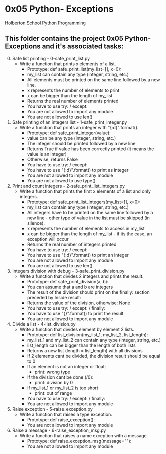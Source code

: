 # 0x05 Python- Exceptions

[Holberton School Python Programming](https://github.com/Jilroge7/holbertonschool-higher_level_programming.git)

## This folder contains the project 0x05 Python-Exceptions and it's associated tasks:
0. Safe list printing - 0-safe_print_list.py
	* Write a function that prints x elements of a list.
		* Prototype: def safe_print_list(my_list=[], x=0):
		* my_list can contain any type (integer, string, etc.)
		* All elements must be printed on the same line followed by a new line.
		* x represents the number of elements to print
		* x can be bigger than the length of my_list
		* Returns the real number of elements printed
		* You have to use try: / except:
		* You are not allowed to import any module
		* You are not allowed to use len()
1. Safe printing of an integers list - 1-safe_print_integer.py
	* Write a function that prints an integer with "{:d}".format().
		* Prototype: def safe_print_integer(value):
		* value can be any type (integer, string, etc.)
		* The integer should be printed followed by a new line
		* Returns True if value has been correctly printed (it means the value is an integer)
		* Otherwise, returns False
		* You have to use try: / except:
		* You have to use "{:d}".format() to print as integer
		* You are not allowed to import any module
		* You are not allowed to use type() 
2. Print and count integers - 2-safe_print_list_integers.py
	* Write a function that prints the first x elements of a list and only integers.
		* Prototype: def safe_print_list_integers(my_list=[], x=0):
		* my_list can contain any type (integer, string, etc.)
		* All integers have to be printed on the same line followed by a new line - other type of value in the list must be skipped (in silence).
		* x represents the number of elements to access in my_list
		* x can be bigger than the length of my_list - if its the case, an exception will occur
		* Returns the real number of integers printed
		* You have to use try: / except:
		* You have to use "{:d}".format() to print an integer
		* You are not allowed to import any module
		* You are not allowed to use len()
3. Integers division with debug - 3-safe_print_division.py
	* Write a function that divides 2 integers and prints the result.
		* Prototype: def safe_print_division(a, b):
		* You can assume that a and b are integers
		* The result of the division should print on the finally: section preceded by Inside result:
		* Returns the value of the division, otherwise: None
		* You have to use try: / except: / finally:
		* You have to use "{}".format() to print the result
		* You are not allowed to import any module
4. Divide a list - 4-list_division.py
	* Write a function that divides element by element 2 lists.
		* Prototype: def list_division(my_list_1, my_list_2, list_length):
		* my_list_1 and my_list_2 can contain any type (integer, string, etc.)
		* list_length can be bigger than the length of both lists
		* Returns a new list (length = list_length) with all divisions
		* If 2 elements cant be divided, the division result should be equal to 0
		* If an element is not an integer or float:
			* print: wrong type
		* If the division cant be done (/0):
			* print: division by 0
		* If my_list_1 or my_list_2 is too short
			* print: out of range
		* You have to use try: / except: / finally:
		* You are not allowed to import any module
5. Raise exception - 5-raise_exception.py
	* Write a function that raises a type exception.
		* Prototype: def raise_exception():
		* You are not allowed to import any module
6. Raise a message - 6-raise_exception_msg.py
	* Write a function that raises a name exception with a message.
		* Prototype: def raise_exception_msg(message=""):
		* You are not allowed to import any module


